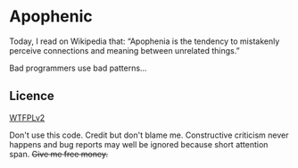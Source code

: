 # Apophenic

Today, I read on Wikipedia that: “Apophenia is the tendency to mistakenly perceive connections and meaning between unrelated things.”

Bad programmers use bad patterns…

## Licence

[WTFPLv2](http://www.wtfpl.net/)

Don't use this code. Credit but don't blame me. Constructive criticism never happens and bug reports may well be ignored because short attention span. ~~Give me free money.~~